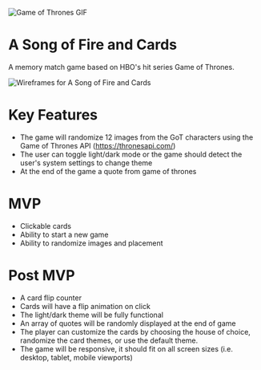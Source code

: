 ![Game of Thrones GIF](https://media.giphy.com/media/l41m2M6Gwq2ogoyju/giphy.gif)

# A Song of Fire and Cards
A memory match game based on HBO's hit series Game of Thrones.

![Wireframes for A Song of Fire and Cards](https://i.imgur.com/ZFMO7lo.png)

# Key Features
- The game will randomize 12 images from the GoT characters using the Game of Thrones API (https://thronesapi.com/)
- The user can toggle light/dark mode or the game should detect the user's system settings to change theme
- At the end of the game a quote from game of thrones

# MVP
- Clickable cards
- Ability to start a new game
- Ability to randomize images and placement

# Post MVP
- A card flip counter
- Cards will have a flip animation on click
- The light/dark theme will be fully functional
- An array of quotes will be randomly displayed at the end of game
- The player can customize the cards by choosing the house of choice, randomize the card themes, or use the default theme.
- The game will be responsive, it should fit on all screen sizes (i.e. desktop, tablet, mobile viewports)
